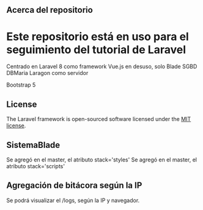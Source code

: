 

## Acerca del repositorio

Este repositorio está en uso para el seguimiento del tutorial de Laravel
=======
Centrado en Laravel 8 como framework
Vue.js en desuso, solo Blade
SGBD DBMaria 
Laragon como servidor

Bootstrap 5

## License

The Laravel framework is open-sourced software licensed under the [MIT license](https://opensource.org/licenses/MIT).


## SistemaBlade

Se agregó en el master, el atributo stack='styles'
Se agregó en el master, el atributo stack='scripts'

## Agregación de bitácora según la IP

Se podrá visualizar el /logs, según la IP y navegador. 

